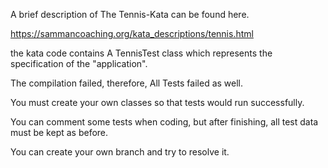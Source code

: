 A brief description of The Tennis-Kata can be found here.

https://sammancoaching.org/kata_descriptions/tennis.html

the kata code contains A TennisTest class which represents the specification of the "application".

The compilation failed, therefore, All Tests failed as well.

You must create your own classes so that tests would run successfully.

You can comment some tests when coding, but after finishing, all test data must be kept as before.

You can create your own branch and try to resolve it.

